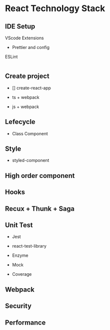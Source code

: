 # React Technology Stack



## IDE Setup
VScode Extensions
- Prettier and config


ESLint 
```
```


## Create project
- [] create-react-app

- ts + webpack

- js + webpack

## Lefecycle
- Class Component

## Style
- styled-component



## High order component


## Hooks


## Recux + Thunk + Saga


## Unit Test
- Jest

- react-test-library

- Enzyme

- Mock

- Coverage

## Webpack


## Security


## Performance
